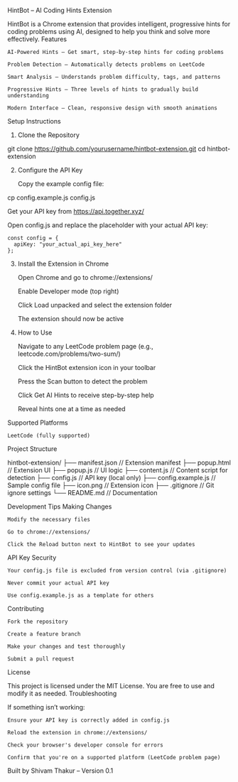 HintBot – AI Coding Hints Extension

HintBot is a Chrome extension that provides intelligent, progressive hints for coding problems using AI, designed to help you think and solve more effectively.
Features

    AI-Powered Hints – Get smart, step-by-step hints for coding problems

    Problem Detection – Automatically detects problems on LeetCode

    Smart Analysis – Understands problem difficulty, tags, and patterns

    Progressive Hints – Three levels of hints to gradually build understanding

    Modern Interface – Clean, responsive design with smooth animations

Setup Instructions
1. Clone the Repository

git clone https://github.com/yourusername/hintbot-extension.git
cd hintbot-extension

2. Configure the API Key

    Copy the example config file:

cp config.example.js config.js

Get your API key from https://api.together.xyz/

Open config.js and replace the placeholder with your actual API key:

    const config = {
      apiKey: "your_actual_api_key_here"
    };

3. Install the Extension in Chrome

    Open Chrome and go to chrome://extensions/

    Enable Developer mode (top right)

    Click Load unpacked and select the extension folder

    The extension should now be active

4. How to Use

    Navigate to any LeetCode problem page (e.g., leetcode.com/problems/two-sum/)

    Click the HintBot extension icon in your toolbar

    Press the Scan button to detect the problem

    Click Get AI Hints to receive step-by-step help

    Reveal hints one at a time as needed

Supported Platforms

    LeetCode (fully supported)

Project Structure

hintbot-extension/
├── manifest.json          // Extension manifest
├── popup.html             // Extension UI
├── popup.js               // UI logic
├── content.js             // Content script for detection
├── config.js              // API key (local only)
├── config.example.js      // Sample config file
├── icon.png               // Extension icon
├── .gitignore             // Git ignore settings
└── README.md              // Documentation

Development Tips
Making Changes

    Modify the necessary files

    Go to chrome://extensions/

    Click the Reload button next to HintBot to see your updates

API Key Security

    Your config.js file is excluded from version control (via .gitignore)

    Never commit your actual API key

    Use config.example.js as a template for others

Contributing

    Fork the repository

    Create a feature branch

    Make your changes and test thoroughly

    Submit a pull request

License

This project is licensed under the MIT License. You are free to use and modify it as needed.
Troubleshooting

If something isn’t working:

    Ensure your API key is correctly added in config.js

    Reload the extension in chrome://extensions/

    Check your browser's developer console for errors

    Confirm that you're on a supported platform (LeetCode problem page)

Built by Shivam Thakur – Version 0.1